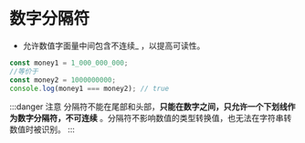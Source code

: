 # 数字分隔符

- 允许数值字面量中间包含不连续_ ，以提高可读性。


```js
const money1 = 1_000_000_000;
//等价于
const money2 = 1000000000;
console.log(money1 === money2); // true
```

:::danger 注意
分隔符不能在尾部和头部，**只能在数字之间，只允许一个下划线作为数字分隔符，不可连续** 。分隔符不影响数值的类型转换值，也无法在字符串转数值时被识别。
:::